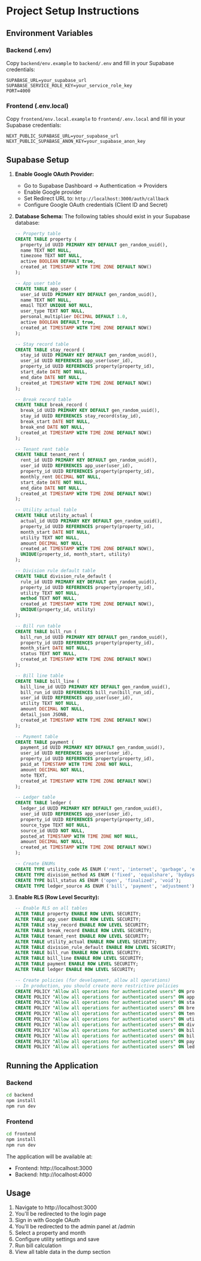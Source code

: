 # Project Setup Instructions

## Environment Variables

### Backend (.env)

Copy `backend/env.example` to `backend/.env` and fill in your Supabase credentials:

```
SUPABASE_URL=your_supabase_url
SUPABASE_SERVICE_ROLE_KEY=your_service_role_key
PORT=4000
```

### Frontend (.env.local)

Copy `frontend/env.local.example` to `frontend/.env.local` and fill in your Supabase credentials:

```
NEXT_PUBLIC_SUPABASE_URL=your_supabase_url
NEXT_PUBLIC_SUPABASE_ANON_KEY=your_supabase_anon_key
```

## Supabase Setup

1. **Enable Google OAuth Provider:**

   - Go to Supabase Dashboard → Authentication → Providers
   - Enable Google provider
   - Set Redirect URL to: `http://localhost:3000/auth/callback`
   - Configure Google OAuth credentials (Client ID and Secret)

2. **Database Schema:**
   The following tables should exist in your Supabase database:

   ```sql
   -- Property table
   CREATE TABLE property (
     property_id UUID PRIMARY KEY DEFAULT gen_random_uuid(),
     name TEXT NOT NULL,
     timezone TEXT NOT NULL,
     active BOOLEAN DEFAULT true,
     created_at TIMESTAMP WITH TIME ZONE DEFAULT NOW()
   );

   -- App user table
   CREATE TABLE app_user (
     user_id UUID PRIMARY KEY DEFAULT gen_random_uuid(),
     name TEXT NOT NULL,
     email TEXT UNIQUE NOT NULL,
     user_type TEXT NOT NULL,
     personal_multiplier DECIMAL DEFAULT 1.0,
     active BOOLEAN DEFAULT true,
     created_at TIMESTAMP WITH TIME ZONE DEFAULT NOW()
   );

   -- Stay record table
   CREATE TABLE stay_record (
     stay_id UUID PRIMARY KEY DEFAULT gen_random_uuid(),
     user_id UUID REFERENCES app_user(user_id),
     property_id UUID REFERENCES property(property_id),
     start_date DATE NOT NULL,
     end_date DATE NOT NULL,
     created_at TIMESTAMP WITH TIME ZONE DEFAULT NOW()
   );

   -- Break record table
   CREATE TABLE break_record (
     break_id UUID PRIMARY KEY DEFAULT gen_random_uuid(),
     stay_id UUID REFERENCES stay_record(stay_id),
     break_start DATE NOT NULL,
     break_end DATE NOT NULL,
     created_at TIMESTAMP WITH TIME ZONE DEFAULT NOW()
   );

   -- Tenant rent table
   CREATE TABLE tenant_rent (
     rent_id UUID PRIMARY KEY DEFAULT gen_random_uuid(),
     user_id UUID REFERENCES app_user(user_id),
     property_id UUID REFERENCES property(property_id),
     monthly_rent DECIMAL NOT NULL,
     start_date DATE NOT NULL,
     end_date DATE NOT NULL,
     created_at TIMESTAMP WITH TIME ZONE DEFAULT NOW()
   );

   -- Utility actual table
   CREATE TABLE utility_actual (
     actual_id UUID PRIMARY KEY DEFAULT gen_random_uuid(),
     property_id UUID REFERENCES property(property_id),
     month_start DATE NOT NULL,
     utility TEXT NOT NULL,
     amount DECIMAL NOT NULL,
     created_at TIMESTAMP WITH TIME ZONE DEFAULT NOW(),
     UNIQUE(property_id, month_start, utility)
   );

   -- Division rule default table
   CREATE TABLE division_rule_default (
     rule_id UUID PRIMARY KEY DEFAULT gen_random_uuid(),
     property_id UUID REFERENCES property(property_id),
     utility TEXT NOT NULL,
     method TEXT NOT NULL,
     created_at TIMESTAMP WITH TIME ZONE DEFAULT NOW(),
     UNIQUE(property_id, utility)
   );

   -- Bill run table
   CREATE TABLE bill_run (
     bill_run_id UUID PRIMARY KEY DEFAULT gen_random_uuid(),
     property_id UUID REFERENCES property(property_id),
     month_start DATE NOT NULL,
     status TEXT NOT NULL,
     created_at TIMESTAMP WITH TIME ZONE DEFAULT NOW()
   );

   -- Bill line table
   CREATE TABLE bill_line (
     bill_line_id UUID PRIMARY KEY DEFAULT gen_random_uuid(),
     bill_run_id UUID REFERENCES bill_run(bill_run_id),
     user_id UUID REFERENCES app_user(user_id),
     utility TEXT NOT NULL,
     amount DECIMAL NOT NULL,
     detail_json JSONB,
     created_at TIMESTAMP WITH TIME ZONE DEFAULT NOW()
   );

   -- Payment table
   CREATE TABLE payment (
     payment_id UUID PRIMARY KEY DEFAULT gen_random_uuid(),
     user_id UUID REFERENCES app_user(user_id),
     property_id UUID REFERENCES property(property_id),
     paid_at TIMESTAMP WITH TIME ZONE NOT NULL,
     amount DECIMAL NOT NULL,
     note TEXT,
     created_at TIMESTAMP WITH TIME ZONE DEFAULT NOW()
   );

   -- Ledger table
   CREATE TABLE ledger (
     ledger_id UUID PRIMARY KEY DEFAULT gen_random_uuid(),
     user_id UUID REFERENCES app_user(user_id),
     property_id UUID REFERENCES property(property_id),
     source_type TEXT NOT NULL,
     source_id UUID NOT NULL,
     posted_at TIMESTAMP WITH TIME ZONE NOT NULL,
     amount DECIMAL NOT NULL,
     created_at TIMESTAMP WITH TIME ZONE DEFAULT NOW()
   );

   -- Create ENUMs
   CREATE TYPE utility_code AS ENUM ('rent', 'internet', 'garbage', 'electricity', 'water', 'gas');
   CREATE TYPE division_method AS ENUM ('fixed', 'equalshare', 'bydays');
   CREATE TYPE bill_status AS ENUM ('open', 'finalized', 'void');
   CREATE TYPE ledger_source AS ENUM ('bill', 'payment', 'adjustment');
   ```

3. **Enable RLS (Row Level Security):**

   ```sql
   -- Enable RLS on all tables
   ALTER TABLE property ENABLE ROW LEVEL SECURITY;
   ALTER TABLE app_user ENABLE ROW LEVEL SECURITY;
   ALTER TABLE stay_record ENABLE ROW LEVEL SECURITY;
   ALTER TABLE break_record ENABLE ROW LEVEL SECURITY;
   ALTER TABLE tenant_rent ENABLE ROW LEVEL SECURITY;
   ALTER TABLE utility_actual ENABLE ROW LEVEL SECURITY;
   ALTER TABLE division_rule_default ENABLE ROW LEVEL SECURITY;
   ALTER TABLE bill_run ENABLE ROW LEVEL SECURITY;
   ALTER TABLE bill_line ENABLE ROW LEVEL SECURITY;
   ALTER TABLE payment ENABLE ROW LEVEL SECURITY;
   ALTER TABLE ledger ENABLE ROW LEVEL SECURITY;

   -- Create policies (for development, allow all operations)
   -- In production, you should create more restrictive policies
   CREATE POLICY "Allow all operations for authenticated users" ON property FOR ALL USING (auth.role() = 'authenticated');
   CREATE POLICY "Allow all operations for authenticated users" ON app_user FOR ALL USING (auth.role() = 'authenticated');
   CREATE POLICY "Allow all operations for authenticated users" ON stay_record FOR ALL USING (auth.role() = 'authenticated');
   CREATE POLICY "Allow all operations for authenticated users" ON break_record FOR ALL USING (auth.role() = 'authenticated');
   CREATE POLICY "Allow all operations for authenticated users" ON tenant_rent FOR ALL USING (auth.role() = 'authenticated');
   CREATE POLICY "Allow all operations for authenticated users" ON utility_actual FOR ALL USING (auth.role() = 'authenticated');
   CREATE POLICY "Allow all operations for authenticated users" ON division_rule_default FOR ALL USING (auth.role() = 'authenticated');
   CREATE POLICY "Allow all operations for authenticated users" ON bill_run FOR ALL USING (auth.role() = 'authenticated');
   CREATE POLICY "Allow all operations for authenticated users" ON bill_line FOR ALL USING (auth.role() = 'authenticated');
   CREATE POLICY "Allow all operations for authenticated users" ON payment FOR ALL USING (auth.role() = 'authenticated');
   CREATE POLICY "Allow all operations for authenticated users" ON ledger FOR ALL USING (auth.role() = 'authenticated');
   ```

## Running the Application

### Backend

```bash
cd backend
npm install
npm run dev
```

### Frontend

```bash
cd frontend
npm install
npm run dev
```

The application will be available at:

- Frontend: http://localhost:3000
- Backend: http://localhost:4000

## Usage

1. Navigate to http://localhost:3000
2. You'll be redirected to the login page
3. Sign in with Google OAuth
4. You'll be redirected to the admin panel at /admin
5. Select a property and month
6. Configure utility settings and save
7. Run bill calculation
8. View all table data in the dump section
